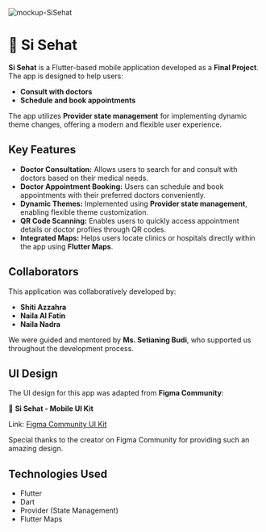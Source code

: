 ![mockup-SiSehat](https://github.com/user-attachments/assets/2a10063f-e2e9-4a84-a333-a57265713ba0)
# 💊 Si Sehat 

**Si Sehat** is a Flutter-based mobile application developed as a **Final Project**. The app is designed to help users:

- **Consult with doctors**
- **Schedule and book appointments**

The app utilizes **Provider state management** for implementing dynamic theme changes, offering a modern and flexible user experience.


## Key Features

- **Doctor Consultation:** Allows users to search for and consult with doctors based on their medical needs.
- **Doctor Appointment Booking:** Users can schedule and book appointments with their preferred doctors conveniently.
- **Dynamic Themes:** Implemented using **Provider state management**, enabling flexible theme customization.
- **QR Code Scanning:** Enables users to quickly access appointment details or doctor profiles through QR codes.
- **Integrated Maps:** Helps users locate clinics or hospitals directly within the app using **Flutter Maps**.


## Collaborators

This application was collaboratively developed by:

- **Shiti Azzahra**
- **Naila Al Fatin**
- **Naila Nadra**

We were guided and mentored by **Ms. Setianing Budi**, who supported us throughout the development process.


## UI Design

The UI design for this app was adapted from **Figma Community**:

💙 **Si Sehat - Mobile UI Kit**

Link: [Figma Community UI Kit](https://www.figma.com/design/Ct1qv7zD5azOwaTbwLCaJi/%F0%9F%92%8A-Si---Sehat---Mobile-UI-Kit-(Community)?node-id=0-1&node-type=canvas&t=hCaK6JgYqds2Zpt4-0)

Special thanks to the creator on Figma Community for providing such an amazing design.


## Technologies Used

- Flutter
- Dart
- Provider (State Management)
- Flutter Maps
